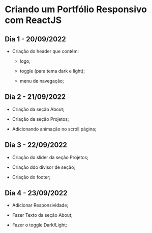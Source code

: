 # Criando um Portfólio Responsivo com ReactJS

## Dia 1 - 20/09/2022
- Criação do header que contém: 

    - logo;

    - toggle (para tema dark e light);
    
    - menu de navegação;

## Dia 2 - 21/09/2022
- Criação da seção About;

- Criação da seção Projetos;

- Adicionando animação no scroll página;

## Dia 3 - 22/09/2022
- Criação do slider da seção Projetos;

- Criação ddo divisor de seção;

- Criação do footer;

## Dia 4 - 23/09/2022
- Adicionar Responsividade;

- Fazer Texto da seção About;

- Fazer o toggle Dark/Light;